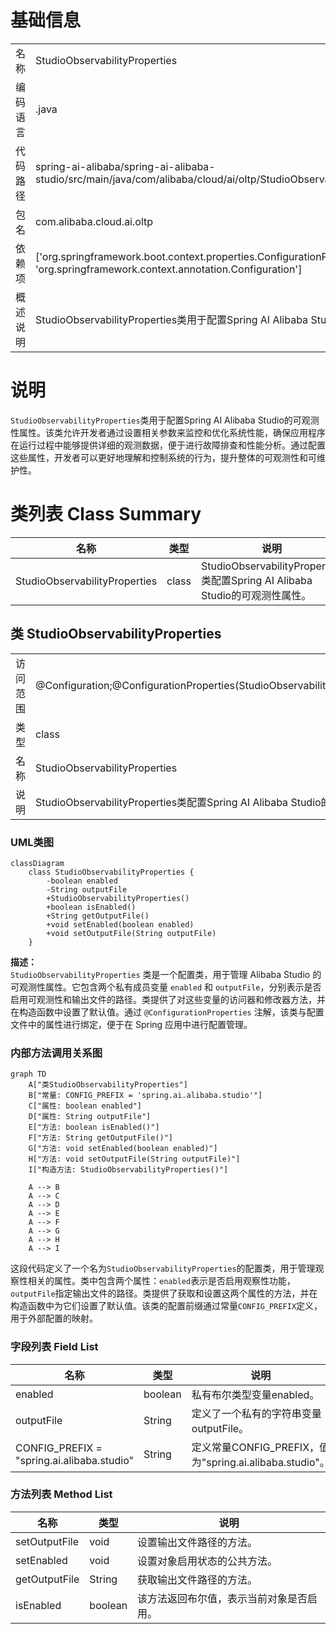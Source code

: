 # 基础信息

|      |      |
|------|------|
| 名称 | StudioObservabilityProperties |
| 编码语言 | .java |
| 代码路径 | spring-ai-alibaba/spring-ai-alibaba-studio/src/main/java/com/alibaba/cloud/ai/oltp/StudioObservabilityProperties.java |
| 包名 | com.alibaba.cloud.ai.oltp |
| 依赖项 | ['org.springframework.boot.context.properties.ConfigurationProperties', 'org.springframework.context.annotation.Configuration'] |
| 概述说明 | StudioObservabilityProperties类用于配置Spring AI Alibaba Studio的可观测性属性。 |

# 说明

`StudioObservabilityProperties`类用于配置Spring AI Alibaba Studio的可观测性属性。该类允许开发者通过设置相关参数来监控和优化系统性能，确保应用程序在运行过程中能够提供详细的观测数据，便于进行故障排查和性能分析。通过配置这些属性，开发者可以更好地理解和控制系统的行为，提升整体的可观测性和可维护性。

# 类列表 Class Summary

| 名称   | 类型  | 说明 |
|-------|------|-------------|
| StudioObservabilityProperties | class | StudioObservabilityProperties类配置Spring AI Alibaba Studio的可观测性属性。 |



## 类 StudioObservabilityProperties

|      |      |
|------|------|
| 访问范围 | @Configuration;@ConfigurationProperties(StudioObservabilityProperties.CONFIG_PREFIX);public |
| 类型 | class |
| 名称 | StudioObservabilityProperties |
| 说明 | StudioObservabilityProperties类配置Spring AI Alibaba Studio的可观测性属性。 |


### UML类图

```mermaid
classDiagram
    class StudioObservabilityProperties {
        -boolean enabled
        -String outputFile
        +StudioObservabilityProperties()
        +boolean isEnabled()
        +String getOutputFile()
        +void setEnabled(boolean enabled)
        +void setOutputFile(String outputFile)
    }
```

**描述：**  
`StudioObservabilityProperties` 类是一个配置类，用于管理 Alibaba Studio 的可观测性属性。它包含两个私有成员变量 `enabled` 和 `outputFile`，分别表示是否启用可观测性和输出文件的路径。类提供了对这些变量的访问器和修改器方法，并在构造函数中设置了默认值。通过 `@ConfigurationProperties` 注解，该类与配置文件中的属性进行绑定，便于在 Spring 应用中进行配置管理。


### 内部方法调用关系图

```mermaid
graph TD
    A["类StudioObservabilityProperties"]
    B["常量: CONFIG_PREFIX = 'spring.ai.alibaba.studio'"]
    C["属性: boolean enabled"]
    D["属性: String outputFile"]
    E["方法: boolean isEnabled()"]
    F["方法: String getOutputFile()"]
    G["方法: void setEnabled(boolean enabled)"]
    H["方法: void setOutputFile(String outputFile)"]
    I["构造方法: StudioObservabilityProperties()"]

    A --> B
    A --> C
    A --> D
    A --> E
    A --> F
    A --> G
    A --> H
    A --> I
```

这段代码定义了一个名为`StudioObservabilityProperties`的配置类，用于管理观察性相关的属性。类中包含两个属性：`enabled`表示是否启用观察性功能，`outputFile`指定输出文件的路径。类提供了获取和设置这两个属性的方法，并在构造函数中为它们设置了默认值。该类的配置前缀通过常量`CONFIG_PREFIX`定义，用于外部配置的映射。

### 字段列表 Field List

| 名称  | 类型  | 说明 |
|-------|-------|------|
| enabled | boolean | 私有布尔类型变量enabled。 |
| outputFile | String | 定义了一个私有的字符串变量outputFile。 |
| CONFIG_PREFIX = "spring.ai.alibaba.studio" | String | 定义常量CONFIG_PREFIX，值为"spring.ai.alibaba.studio"。 |

### 方法列表 Method List

| 名称  | 类型  | 说明 |
|-------|-------|------|
| setOutputFile | void | 设置输出文件路径的方法。 |
| setEnabled | void | 设置对象启用状态的公共方法。 |
| getOutputFile | String | 获取输出文件路径的方法。 |
| isEnabled | boolean | 该方法返回布尔值，表示当前对象是否启用。 |




